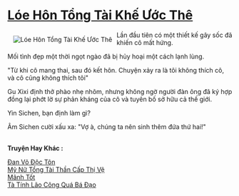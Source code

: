 <a href="https://truyenwiki.net/loe-hon-tong-tai-khe-uoc-the.36827/" title="Lóe Hôn Tổng Tài Khế Ước Thê"><h1>Lóe Hôn Tổng Tài Khế Ước Thê</h1></a><div style="display:table"><img align="right" style="float: left; padding: 10px;" src="https://truyenwiki.net/a/img/str/src/36827.jpg" alt="Lóe Hôn Tổng Tài Khế Ước Thê">Lần đầu tiên có một thiết kế gây sốc đã khiến cô mất hứng.<p></p> Mối tình đẹp một thời ngọt ngào đã bị hủy hoại một cách lạnh lùng.<p></p> "Từ khi cô mang thai, sau đó kết hôn. Chuyện xảy ra là tôi không thích cô, và cô cũng không thích tôi"<p></p> Gu Xixi định thở phào nhẹ nhõm, nhưng không ngờ người đàn ông đã ký hợp đồng lại phớt lờ sự phản kháng của cô và tuyên bố sở hữu cả thế giới.<p></p> Yin Sichen, bạn định làm gì?<p></p> Âm Sichen cười xấu xa: "Vợ à, chúng ta nên sinh thêm đứa thứ hai!"</div><p><br><b>Truyện Hay Khác :</b></p><a href="https://truyenwiki.net/dan-vo-doc-ton.35216/" alt="Đan Võ Độc Tôn">Đan Võ Độc Tôn</a><br/><a href="https://github.com/nownovels/topcv/tree/master/truyenhay/36546" alt="Mỹ Nữ Tổng Tài Thần Cấp Thị Vệ">Mỹ Nữ Tổng Tài Thần Cấp Thị Vệ</a><br/><a href="https://github.com/nownovels/topcv/tree/master/truyenhay/35103" alt="Mãnh Tốt">Mãnh Tốt</a><br/><a href="https://sangtacviet.wordpress.com/2020/10/22/ta-tinh-lao-cong-qua-ba-dao/" alt="Tà Tính Lão Công Quá Bá Đạo">Tà Tính Lão Công Quá Bá Đạo</a><br/>